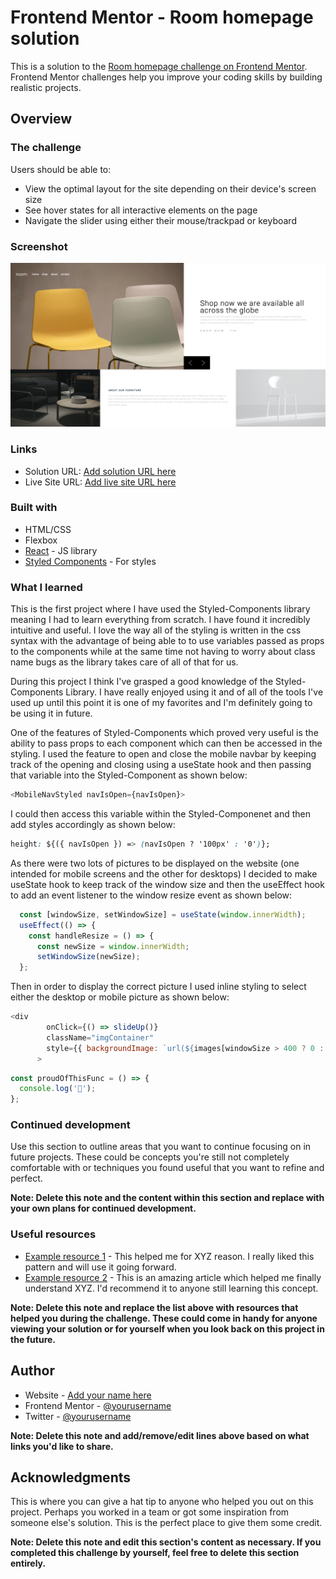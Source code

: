 # Frontend Mentor - Room homepage solution

This is a solution to the [Room homepage challenge on Frontend Mentor](https://www.frontendmentor.io/challenges/room-homepage-BtdBY_ENq). Frontend Mentor challenges help you improve your coding skills by building realistic projects.

## Overview

### The challenge

Users should be able to:

- View the optimal layout for the site depending on their device's screen size
- See hover states for all interactive elements on the page
- Navigate the slider using either their mouse/trackpad or keyboard

### Screenshot

![](src/images/roomScreenshot.png)

### Links

- Solution URL: [Add solution URL here](https://github.com/WeKiBan/Room)
- Live Site URL: [Add live site URL here](https://wekiban.github.io/Room/)

### Built with

- HTML/CSS
- Flexbox
- [React](https://reactjs.org/) - JS library
- [Styled Components](https://styled-components.com/) - For styles

### What I learned

This is the first project where I have used the Styled-Components library meaning I had to learn everything from scratch. I have found it incredibly intuitive and useful. I love the way all of the styling is written in the css syntax with the advantage of being able to to use variables passed as props to the components while at the same time not having to worry about class name bugs as the library takes care of all of that for us.

During this project I think I've grasped a good knowledge of the Styled-Components Library. I have really enjoyed using it and of all of the tools I've used up until this point it is one of my favorites and I'm definitely going to be using it in future.

One of the features of Styled-Components which proved very useful is the ability to pass props to each component which can then be accessed in the styling. I used the feature to open and close the mobile navbar by keeping track of the opening and closing using a useState hook and then passing that variable into the Styled-Component as shown below:

```javascript
<MobileNavStyled navIsOpen={navIsOpen}>
```

I could then access this variable within the Styled-Componenet and then add styles accordingly as shown below:

```css
height: ${({ navIsOpen }) => (navIsOpen ? '100px' : '0')};
```

As there were two lots of pictures to be displayed on the website (one intended for mobile screens and the other for desktops) I decided to make useState hook to keep track of the window size and then the useEffect hook to add an event listener to the window resize event as shown below:

```javascript
  const [windowSize, setWindowSize] = useState(window.innerWidth);
  useEffect(() => {
    const handleResize = () => {
      const newSize = window.innerWidth;
      setWindowSize(newSize);
  };
```

Then in order to display the correct picture I used inline styling to select either the desktop or mobile picture as shown below:

```javascript
<div
        onClick={() => slideUp()}
        className="imgContainer"
        style={{ backgroundImage: `url(${images[windowSize > 400 ? 0 : 1]})` }}
      >
```

```js
const proudOfThisFunc = () => {
  console.log('🎉');
};
```

### Continued development

Use this section to outline areas that you want to continue focusing on in future projects. These could be concepts you're still not completely comfortable with or techniques you found useful that you want to refine and perfect.

**Note: Delete this note and the content within this section and replace with your own plans for continued development.**

### Useful resources

- [Example resource 1](https://www.example.com) - This helped me for XYZ reason. I really liked this pattern and will use it going forward.
- [Example resource 2](https://www.example.com) - This is an amazing article which helped me finally understand XYZ. I'd recommend it to anyone still learning this concept.

**Note: Delete this note and replace the list above with resources that helped you during the challenge. These could come in handy for anyone viewing your solution or for yourself when you look back on this project in the future.**

## Author

- Website - [Add your name here](https://www.your-site.com)
- Frontend Mentor - [@yourusername](https://www.frontendmentor.io/profile/yourusername)
- Twitter - [@yourusername](https://www.twitter.com/yourusername)

**Note: Delete this note and add/remove/edit lines above based on what links you'd like to share.**

## Acknowledgments

This is where you can give a hat tip to anyone who helped you out on this project. Perhaps you worked in a team or got some inspiration from someone else's solution. This is the perfect place to give them some credit.

**Note: Delete this note and edit this section's content as necessary. If you completed this challenge by yourself, feel free to delete this section entirely.**
